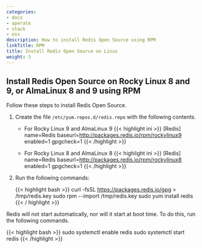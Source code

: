 ```yaml
---
categories:
- docs
- operate
- stack
- oss
description: How to install Redis Open Source using RPM
linkTitle: RPM
title: Install Redis Open Source on Linux
weight: 3
---
```


## Install Redis Open Source on Rocky Linux 8 and 9, or AlmaLinux 8 and 9 using RPM

Follow these steps to install Redis Open Source.

1. Create the file `/etc/yum.repos.d/redis.repo` with the following contents.

    - For Rocky Linux 9 and AlmaLinux 9
    {{< highlight ini >}}
    [Redis]
    name=Redis
    baseurl=http://packages.redis.io/rpm/rockylinux9
    enabled=1
    gpgcheck=1
    {{< /highlight >}}

    - For Rocky Linux 8 and AlmaLinux 8
    {{< highlight ini >}}
    [Redis]
    name=Redis
    baseurl=http://packages.redis.io/rpm/rockylinux8
    enabled=1
    gpgcheck=1
    {{< /highlight >}}

2. Run the following commands:

    {{< highlight bash >}}
    curl -fsSL https://packages.redis.io/gpg > /tmp/redis.key
    sudo rpm --import /tmp/redis.key
    sudo yum install redis
    {{< / highlight >}}

Redis will not start automatically, nor will it start at boot time. To do this, run the following commands.

{{< highlight bash >}}
sudo systemctl enable redis
sudo systemctl start redis
{{< /highlight >}}

